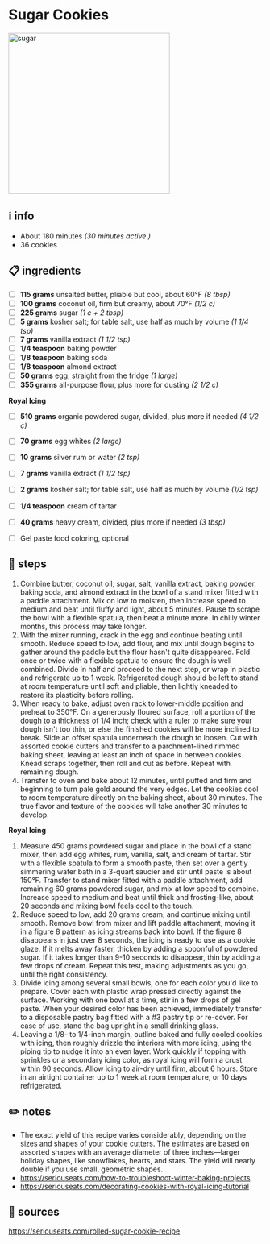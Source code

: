 # Sugar Cookies  
<img src="https://assets-jpcust.jwpsrv.com/thumbnails/brjj8qo2-720.jpg" alt="sugar" width="320"/>  

## ℹ️ info  
* About 180 minutes *(30 minutes active )*  
* 36 cookies  

## 📋 ingredients  
- [ ] **115	grams**	unsalted butter, pliable but cool, about 60°F *(8 tbsp)*
- [ ] **100	grams**	coconut oil, firm but creamy, about 70°F *(1/2 c)*
- [ ] **225	grams**	sugar *(1 c + 2 tbsp)*
- [ ] **5	grams**	kosher salt; for table salt, use half as much by volume *(1 1/4 tsp)*
- [ ] **7	grams**	vanilla extract *(1 1/2 tsp)*
- [ ] **1/4	teaspoon**	baking powder
- [ ] **1/8	teaspoon** baking soda
- [ ] **1/8	teaspoon** almond extract
- [ ] **50	grams**	egg, straight from the fridge *(1 large)*
- [ ] **355	grams**	all-purpose flour, plus more for dusting *(2 1/2 c)*

**Royal Icing**  

- [ ] **510	grams**	organic powdered sugar, divided, plus more if needed *(4 1/2 c)*
- [ ] **70	grams**	egg whites *(2 large)*
- [ ] **10	grams**	silver rum or water *(2 tsp)*
- [ ] **7	grams**	vanilla extract *(1 1/2 tsp)*
- [ ] **2	grams**	kosher salt; for table salt, use half as much by volume *(1/2 tsp)*
- [ ] **1/4	teaspoon**	cream of tartar
- [ ] **40	grams**	heavy cream, divided, plus more if needed *(3 tbsp)*
- [ ] Gel paste food coloring, optional


## 🔪 steps  
1. Combine butter, coconut oil, sugar, salt, vanilla extract, baking powder, baking soda, and almond extract in the bowl of a stand mixer fitted with a paddle attachment. Mix on low to moisten, then increase speed to medium and beat until fluffy and light, about 5 minutes. Pause to scrape the bowl with a flexible spatula, then beat a minute more. In chilly winter months, this process may take longer.
2. With the mixer running, crack in the egg and continue beating until smooth. Reduce speed to low, add flour, and mix until dough begins to gather around the paddle but the flour hasn't quite disappeared. Fold once or twice with a flexible spatula to ensure the dough is well combined. Divide in half and proceed to the next step, or wrap in plastic and refrigerate up to 1 week. Refrigerated dough should be left to stand at room temperature until soft and pliable, then lightly kneaded to restore its plasticity before rolling.
3. When ready to bake, adjust oven rack to lower-middle position and preheat to 350°F. On a generously floured surface, roll a portion of the dough to a thickness of 1/4 inch; check with a ruler to make sure your dough isn't too thin, or else the finished cookies will be more inclined to break. Slide an offset spatula underneath the dough to loosen. Cut with assorted cookie cutters and transfer to a parchment-lined rimmed baking sheet, leaving at least an inch of space in between cookies. Knead scraps together, then roll and cut as before. Repeat with remaining dough.
4. Transfer to oven and bake about 12 minutes, until puffed and firm and beginning to turn pale gold around the very edges. Let the cookies cool to room temperature directly on the baking sheet, about 30 minutes. The true flavor and texture of the cookies will take another 30 minutes to develop.

**Royal Icing**  

1. Measure 450 grams powdered sugar and place in the bowl of a stand mixer, then add egg whites, rum, vanilla, salt, and cream of tartar. Stir with a flexible spatula to form a smooth paste, then set over a gently simmering water bath in a 3-quart saucier and stir until paste is about 150°F. Transfer to stand mixer fitted with a paddle attachment, add remaining 60 grams powdered sugar, and mix at low speed to combine. Increase speed to medium and beat until thick and frosting-like, about 20 seconds and mixing bowl feels cool to the touch.
2. Reduce speed to low, add 20 grams cream, and continue mixing until smooth. Remove bowl from mixer and lift paddle attachment, moving it in a figure 8 pattern as icing streams back into bowl. If the figure 8 disappears in just over 8 seconds, the icing is ready to use as a cookie glaze. If it melts away faster, thicken by adding a spoonful of powdered sugar. If it takes longer than 9-10 seconds to disappear, thin by adding a few drops of cream. Repeat this test, making adjustments as you go, until the right consistency.
3. Divide icing among several small bowls, one for each color you'd like to prepare. Cover each with plastic wrap pressed directly against the surface. Working with one bowl at a time, stir in a few drops of gel paste. When your desired color has been achieved, immediately transfer to a disposable pastry bag fitted with a #3 pastry tip or re-cover. For ease of use, stand the bag upright in a small drinking glass.
4. Leaving a 1/8- to 1/4-inch margin, outline baked and fully cooled cookies with icing, then roughly drizzle the interiors with more icing, using the piping tip to nudge it into an even layer. Work quickly if topping with sprinkles or a secondary icing color, as royal icing will form a crust within 90 seconds. Allow icing to air-dry until firm, about 6 hours. Store in an airtight container up to 1 week at room temperature, or 10 days refrigerated.

## ✏️ notes  
* The exact yield of this recipe varies considerably, depending on the sizes and shapes of your cookie cutters. The estimates are based on assorted shapes with an average diameter of three inches—larger holiday shapes, like snowflakes, hearts, and stars. The yield will nearly double if you use small, geometric shapes.  
* https://seriouseats.com/how-to-troubleshoot-winter-baking-projects  
* https://seriouseats.com/decorating-cookies-with-royal-icing-tutorial  

## 🔗 sources  
https://seriouseats.com/rolled-sugar-cookie-recipe  
